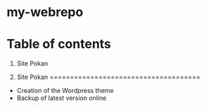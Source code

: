my-webrepo
==========

Table of contents
=====================================
1. Site Pokan



1. Site Pokan
=====================================
- Creation of the Wordpress theme 
- Backup of latest version online
